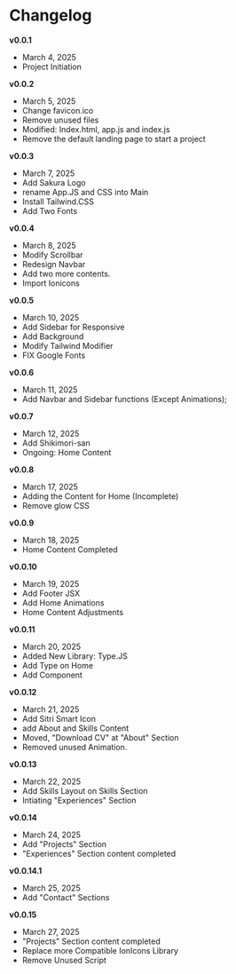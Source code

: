 # Changelog

**v0.0.1**
- March 4, 2025
- Project Initiation

**v0.0.2**
- March 5, 2025
- Change favicon.ico
- Remove unused files
- Modified: Index.html, app.js and index.js
- Remove the default landing page to start a project

**v0.0.3**
- March 7, 2025
- Add Sakura Logo
- rename App.JS and CSS into Main
- Install Tailwind.CSS
- Add Two Fonts

**v0.0.4**
- March 8, 2025
- Modify Scrollbar
- Redesign Navbar
- Add two more contents.
- Import Ionicons

**v0.0.5**
- March 10, 2025
- Add Sidebar for Responsive
- Add Background
- Modify Tailwind Modifier
- FIX Google Fonts

**v0.0.6**
- March 11, 2025
- Add Navbar and Sidebar functions (Except Animations);

**v0.0.7**
- March 12, 2025
- Add Shikimori-san
- Ongoing: Home Content

**v0.0.8**
- March 17, 2025
- Adding the Content for Home (Incomplete)
- Remove glow CSS

**v0.0.9**
- March 18, 2025
- Home Content Completed

**v0.0.10**
- March 19, 2025
- Add Footer JSX
- Add Home Animations
- Home Content Adjustments

**v0.0.11**
- March 20, 2025
- Added New Library: Type.JS
- Add Type on Home
- Add Component
  
**v0.0.12**
- March 21, 2025
- Add Sitri Smart Icon
- add About and Skills Content
- Moved, "Download CV" at "About" Section
- Removed unused Animation.

**v0.0.13**
- March 22, 2025
- Add Skills Layout on Skills Section
- Intiating "Experiences" Section

**v0.0.14**
- March 24, 2025
- Add "Projects" Section
- "Experiences" Section content completed

**v0.0.14.1**
- March 25, 2025
- Add "Contact" Sections

**v0.0.15**
- March 27, 2025
- "Projects" Section content completed
- Replace more Compatible IonIcons Library
- Remove Unused Script